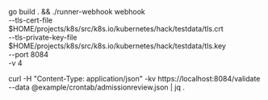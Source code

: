 go build . && ./runner-webhook webhook \
  --tls-cert-file $HOME/projects/k8s/src/k8s.io/kubernetes/hack/testdata/tls.crt \
  --tls-private-key-file $HOME/projects/k8s/src/k8s.io/kubernetes/hack/testdata/tls.key \
  --port 8084 \
  -v 4

curl -H "Content-Type: application/json" -kv https://localhost:8084/validate --data @example/crontab/admissionreview.json | jq .
